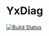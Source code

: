 # YxDiag

[![Build Status](https://github.com/your_github_username/YxDiag.jl/actions/workflows/CI.yml/badge.svg?branch=main)](https://github.com/your_github_username/YxDiag.jl/actions/workflows/CI.yml?query=branch%3Amain)
